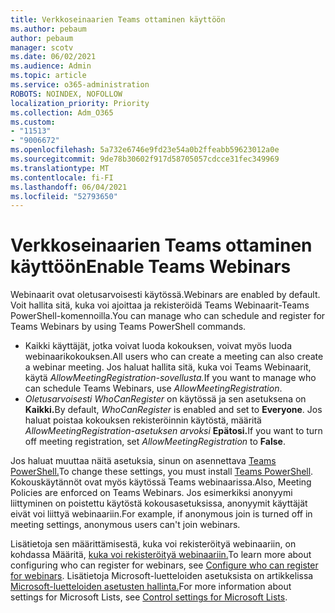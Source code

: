 ```yaml
---
title: Verkkoseinaarien Teams ottaminen käyttöön
ms.author: pebaum
author: pebaum
manager: scotv
ms.date: 06/02/2021
ms.audience: Admin
ms.topic: article
ms.service: o365-administration
ROBOTS: NOINDEX, NOFOLLOW
localization_priority: Priority
ms.collection: Adm_O365
ms.custom:
- "11513"
- "9006672"
ms.openlocfilehash: 5a732e6746e9fd23e54a0b2ffeabb59623012a0e
ms.sourcegitcommit: 9de78b30602f917d58705057cdcce31fec349969
ms.translationtype: MT
ms.contentlocale: fi-FI
ms.lasthandoff: 06/04/2021
ms.locfileid: "52793650"
---
```

# <a name="enable-teams-webinars"></a><span data-ttu-id="2a12b-102">Verkkoseinaarien Teams ottaminen käyttöön</span><span class="sxs-lookup"><span data-stu-id="2a12b-102">Enable Teams Webinars</span></span>

<span data-ttu-id="2a12b-103">Webinaarit ovat oletusarvoisesti käytössä.</span><span class="sxs-lookup"><span data-stu-id="2a12b-103">Webinars are enabled by default.</span></span> <span data-ttu-id="2a12b-104">Voit hallita sitä, kuka voi ajoittaa ja rekisteröidä Teams Webinaarit-Teams PowerShell-komennoilla.</span><span class="sxs-lookup"><span data-stu-id="2a12b-104">You can manage who can schedule and register for Teams Webinars by using Teams PowerShell commands.</span></span>

- <span data-ttu-id="2a12b-105">Kaikki käyttäjät, jotka voivat luoda kokouksen, voivat myös luoda webinaarikokouksen.</span><span class="sxs-lookup"><span data-stu-id="2a12b-105">All users who can create a meeting can also create a webinar meeting.</span></span> <span data-ttu-id="2a12b-106">Jos haluat hallita sitä, kuka voi Teams Webinaarit, käytä *AllowMeetingRegistration-sovellusta.*</span><span class="sxs-lookup"><span data-stu-id="2a12b-106">If you want to manage who can schedule Teams Webinars, use *AllowMeetingRegistration*.</span></span> 
- <span data-ttu-id="2a12b-107">*Oletusarvoisesti WhoCanRegister* on käytössä ja sen asetuksena on **Kaikki.**</span><span class="sxs-lookup"><span data-stu-id="2a12b-107">By default, *WhoCanRegister* is enabled and set to **Everyone**.</span></span> <span data-ttu-id="2a12b-108">Jos haluat poistaa kokouksen rekisteröinnin käytöstä, määritä *AllowMeetingRegistration-asetuksen arvoksi* **Epätosi.**</span><span class="sxs-lookup"><span data-stu-id="2a12b-108">If you want to turn off meeting registration, set *AllowMeetingRegistration* to **False**.</span></span>

<span data-ttu-id="2a12b-109">Jos haluat muuttaa näitä asetuksia, sinun on asennettava [Teams PowerShell.](/microsoftteams/teams-powershell-install)</span><span class="sxs-lookup"><span data-stu-id="2a12b-109">To change these settings, you must install [Teams PowerShell](/microsoftteams/teams-powershell-install).</span></span> <span data-ttu-id="2a12b-110">Kokouskäytännöt ovat myös käytössä Teams webinaarissa.</span><span class="sxs-lookup"><span data-stu-id="2a12b-110">Also, Meeting Policies are enforced on Teams Webinars.</span></span> <span data-ttu-id="2a12b-111">Jos esimerkiksi anonyymi liittyminen on poistettu käytöstä kokousasetuksissa, anonyymit käyttäjät eivät voi liittyä webinaariin.</span><span class="sxs-lookup"><span data-stu-id="2a12b-111">For example, if anonymous join is turned off in meeting settings, anonymous users can't join webinars.</span></span>

<span data-ttu-id="2a12b-112">Lisätietoja sen määrittämisestä, kuka voi rekisteröityä webinaariin, on kohdassa Määritä, [kuka voi rekisteröityä webinaariin.](/microsoftteams/set-up-webinars?source=docs#configure-who-can-register-for-webinars)</span><span class="sxs-lookup"><span data-stu-id="2a12b-112">To learn more about configuring who can register for webinars, see [Configure who can register for webinars](/microsoftteams/set-up-webinars?source=docs#configure-who-can-register-for-webinars).</span></span> <span data-ttu-id="2a12b-113">Lisätietoja Microsoft-luetteloiden asetuksista on artikkelissa [Microsoft-luetteloiden asetusten hallinta.](/sharepoint/control-lists)</span><span class="sxs-lookup"><span data-stu-id="2a12b-113">For more information about settings for Microsoft Lists, see [Control settings for Microsoft Lists](/sharepoint/control-lists).</span></span>